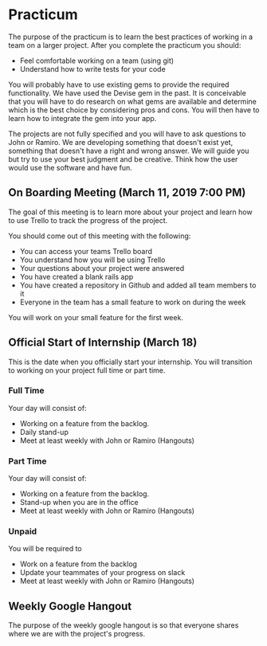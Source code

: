 # Practicum

The purpose of the practicum is to learn the best practices of working in a team on a larger project.
After you complete the practicum you should:

- Feel comfortable working on a team (using git)
- Understand how to write tests for your code

You will probably have to use existing gems to provide the required functionality. We have used the Devise gem in the past.
It is conceivable that you will have to do research on what gems are available and determine which is the best choice by considering pros and cons.
You will then have to learn how to integrate the gem into your app.

The projects are not fully specified and you will have to ask questions to John or Ramiro.
We are developing something that doesn't exist yet, something that doesn't have a right and wrong answer.
We will guide you but try to use your best judgment and be creative. Think how the user would use the software and have fun.


## On Boarding Meeting (March 11, 2019 7:00 PM)

The goal of this meeting is to learn more about your project and learn how to use Trello to track the progress of the project.

You should come out of this meeting with the following:

- You can access your teams Trello board
- You understand how you will be using Trello
- Your questions about your project were answered
- You have created a blank rails app
- You have created a repository in Github and added all team members to it
- Everyone in the team has a small feature to work on during the week

You will work on your small feature for the first week.

## Official Start of Internship (March 18)

This is the date when you officially start your internship. You will transition to working on your project full time or part time.

### Full Time

Your day will consist of:

- Working on a feature from the backlog.
- Daily stand-up
- Meet at least weekly with John or Ramiro (Hangouts)

### Part Time

Your day will consist of:

- Working on a feature from the backlog.
- Stand-up when you are in the office
- Meet at least weekly with John or Ramiro (Hangouts)

### Unpaid

You will be required to

- Work on a feature from the backlog
- Update your teammates of your progress on slack
- Meet at least weekly with John or Ramiro (Hangouts)

## Weekly Google Hangout

The purpose of the weekly google hangout is so that everyone shares where we
are with the project's progress.
